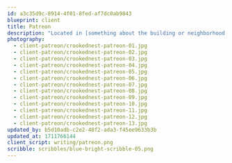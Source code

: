 ```yaml
---
id: a3c35d9c-8914-4f01-8fed-af7dc0ab9843
blueprint: client
title: Patreon
description: "Located in [something about the building or neighborhood or natural light or if it's on an upper floor], Patreon's office is a lush workspace that feels intimate despite its expansive 40,000-square-foot floor plan. Plantings optimize both natural sunlight and proximity to work areas, forming an immersive environment where greenery is visible from every vantage point."
photography:
  - client-patreon/crookednest-patreon-01.jpg
  - client-patreon/crookednest-patreon-02.jpg
  - client-patreon/crookednest-patreon-03.jpg
  - client-patreon/crookednest-patreon-04.jpg
  - client-patreon/crookednest-patreon-05.jpg
  - client-patreon/crookednest-patreon-06.jpg
  - client-patreon/crookednest-patreon-07.jpg
  - client-patreon/crookednest-patreon-08.jpg
  - client-patreon/crookednest-patreon-09.jpg
  - client-patreon/crookednest-patreon-10.jpg
  - client-patreon/crookednest-patreon-11.jpg
  - client-patreon/crookednest-patreon-12.jpg
  - client-patreon/crookednest-patreon-13.jpg
updated_by: b5d10adb-c2e2-48f2-ada3-f45ee9633b3b
updated_at: 1711766144
client_script: writing/patreon.png
scribble: scribbles/blue-bright-scribble-05.png
---
```

